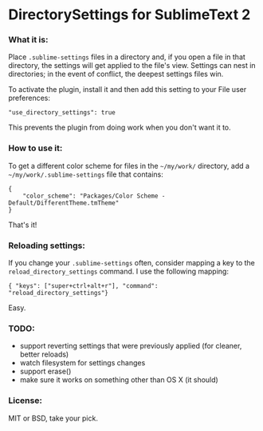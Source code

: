 # DirectorySettings for SublimeText 2

### What it is:

Place `.sublime-settings` files in a directory and, if you open a file in that directory, the settings will get applied to the file's view. Settings can nest in directories; in the event of conflict, the deepest settings files win.

To activate the plugin, install it and then add this setting to your File user preferences:

    "use_directory_settings": true

This prevents the plugin from doing work when you don't want it to.

### How to use it:

To get a different color scheme for files in the `~/my/work/` directory, add a `~/my/work/.sublime-settings` file that contains:

    {
        "color_scheme": "Packages/Color Scheme - Default/DifferentTheme.tmTheme"
    }

That's it!

### Reloading settings:

If you change your `.sublime-settings` often, consider mapping a key to the `reload_directory_settings` command. I use the following mapping:

    { "keys": ["super+ctrl+alt+r"], "command": "reload_directory_settings"}

Easy.

### TODO:

- support reverting settings that were previously applied (for cleaner, better reloads)
- watch filesystem for settings changes
- support erase()
- make sure it works on something other than OS X (it should)

### License:

MIT or BSD, take your pick.



